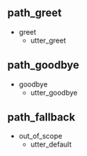 ## path_greet
* greet
  - utter_greet

## path_goodbye
* goodbye
  - utter_goodbye

## path_fallback
* out_of_scope
  - utter_default
